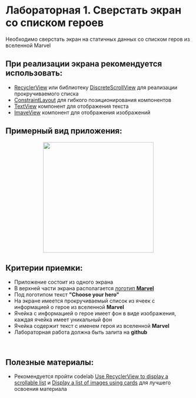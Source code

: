 # Лабораторная 1. Сверстать экран со списком героев

Необходимо сверстать экран на статичных данных со списком геров из вселенной Marvel 

## При реализации экрана рекомендуется использовать: 
- [RecyclerView](https://developer.android.com/reference/kotlin/androidx/recyclerview/widget/RecyclerView) или библиотеку [DiscreteScrollView](https://github.com/yarolegovich/DiscreteScrollView) для реализации прокручиваемого списка
- [ConstraintLayout](https://developer.android.com/reference/androidx/constraintlayout/widget/ConstraintLayout) для гибкого позиционирования компонентов
- [TextView](https://developer.android.com/reference/android/widget/TextView) компонент для отображения текста 
- [ImaveView](https://developer.android.com/reference/android/widget/ImageView) компонент для отображения изображений

## Примерный вид приложения:

<p align="center">
  <img src="../Images/marvel_main.gif" width=300></img>
</p>


## Критерии приемки:

- Приложение состоит из одного экрана
- В верхней части экрана располагается [логотип **Marvel**](../Images/marvel.png)
- Под логотипом текст **"Choose your hero"**
- На экране имеется прокручиваемый список из ячеек с информацией о герое из вселенной **Marvel**
- Ячейка с информацией о герое имеет фон в виде изображения, каждая ячейка имеет уникальный фон
- Ячейка содержит текст с именем героя из вселенной **Marvel**
- Лабораторная работа должна быть залита на **github**

<br>

## Полезные материалы:

- Рекомендуется пройти codelab [Use RecyclerView to display a scrollable list](https://developer.android.com/codelabs/basic-android-kotlin-training-affirmations-app#0) и [Display a list of images using cards](https://developer.android.com/codelabs/basic-android-kotlin-training-affirmations-app-polish#0) для лучшего освоения материала
